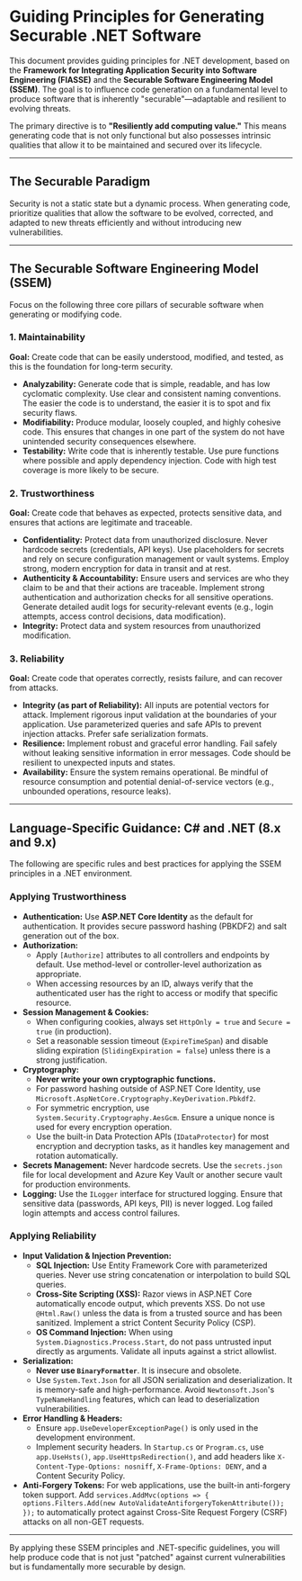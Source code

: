 # Guiding Principles for Generating Securable .NET Software

This document provides guiding principles for .NET development, based on the **Framework for Integrating Application Security into Software Engineering (FIASSE)** and the **Securable Software Engineering Model (SSEM)**. The goal is to influence code generation on a fundamental level to produce software that is inherently "securable"—adaptable and resilient to evolving threats.

The primary directive is to **"Resiliently add computing value."** This means generating code that is not only functional but also possesses intrinsic qualities that allow it to be maintained and secured over its lifecycle.

---

## The Securable Paradigm

Security is not a static state but a dynamic process. When generating code, prioritize qualities that allow the software to be evolved, corrected, and adapted to new threats efficiently and without introducing new vulnerabilities.

---

## The Securable Software Engineering Model (SSEM)

Focus on the following three core pillars of securable software when generating or modifying code.

### 1. Maintainability

**Goal:** Create code that can be easily understood, modified, and tested, as this is the foundation for long-term security.

-   **Analyzability:** Generate code that is simple, readable, and has low cyclomatic complexity. Use clear and consistent naming conventions. The easier the code is to understand, the easier it is to spot and fix security flaws.
-   **Modifiability:** Produce modular, loosely coupled, and highly cohesive code. This ensures that changes in one part of the system do not have unintended security consequences elsewhere.
-   **Testability:** Write code that is inherently testable. Use pure functions where possible and apply dependency injection. Code with high test coverage is more likely to be secure.

### 2. Trustworthiness

**Goal:** Create code that behaves as expected, protects sensitive data, and ensures that actions are legitimate and traceable.

-   **Confidentiality:** Protect data from unauthorized disclosure. Never hardcode secrets (credentials, API keys). Use placeholders for secrets and rely on secure configuration management or vault systems. Employ strong, modern encryption for data in transit and at rest.
-   **Authenticity & Accountability:** Ensure users and services are who they claim to be and that their actions are traceable. Implement strong authentication and authorization checks for all sensitive operations. Generate detailed audit logs for security-relevant events (e.g., login attempts, access control decisions, data modification).
-   **Integrity:** Protect data and system resources from unauthorized modification.

### 3. Reliability

**Goal:** Create code that operates correctly, resists failure, and can recover from attacks.

-   **Integrity (as part of Reliability):** All inputs are potential vectors for attack. Implement rigorous input validation at the boundaries of your application. Use parameterized queries and safe APIs to prevent injection attacks. Prefer safe serialization formats.
-   **Resilience:** Implement robust and graceful error handling. Fail safely without leaking sensitive information in error messages. Code should be resilient to unexpected inputs and states.
-   **Availability:** Ensure the system remains operational. Be mindful of resource consumption and potential denial-of-service vectors (e.g., unbounded operations, resource leaks).

---

## Language-Specific Guidance: C# and .NET (8.x and 9.x)

The following are specific rules and best practices for applying the SSEM principles in a .NET environment.

### Applying Trustworthiness

-   **Authentication:** Use **ASP.NET Core Identity** as the default for authentication. It provides secure password hashing (PBKDF2) and salt generation out of the box.
-   **Authorization:**
    -   Apply `[Authorize]` attributes to all controllers and endpoints by default. Use method-level or controller-level authorization as appropriate.
    -   When accessing resources by an ID, always verify that the authenticated user has the right to access or modify that specific resource.
-   **Session Management & Cookies:**
    -   When configuring cookies, always set `HttpOnly = true` and `Secure = true` (in production).
    -   Set a reasonable session timeout (`ExpireTimeSpan`) and disable sliding expiration (`SlidingExpiration = false`) unless there is a strong justification.
-   **Cryptography:**
    -   **Never write your own cryptographic functions.**
    -   For password hashing outside of ASP.NET Core Identity, use `Microsoft.AspNetCore.Cryptography.KeyDerivation.Pbkdf2`.
    -   For symmetric encryption, use `System.Security.Cryptography.AesGcm`. Ensure a unique nonce is used for every encryption operation.
    -   Use the built-in Data Protection APIs (`IDataProtector`) for most encryption and decryption tasks, as it handles key management and rotation automatically.
-   **Secrets Management:** Never hardcode secrets. Use the `secrets.json` file for local development and Azure Key Vault or another secure vault for production environments.
-   **Logging:** Use the `ILogger` interface for structured logging. Ensure that sensitive data (passwords, API keys, PII) is never logged. Log failed login attempts and access control failures.

### Applying Reliability

-   **Input Validation & Injection Prevention:**
    -   **SQL Injection:** Use Entity Framework Core with parameterized queries. Never use string concatenation or interpolation to build SQL queries.
    -   **Cross-Site Scripting (XSS):** Razor views in ASP.NET Core automatically encode output, which prevents XSS. Do not use `@Html.Raw()` unless the data is from a trusted source and has been sanitized. Implement a strict Content Security Policy (CSP).
    -   **OS Command Injection:** When using `System.Diagnostics.Process.Start`, do not pass untrusted input directly as arguments. Validate all inputs against a strict allowlist.
-   **Serialization:**
    -   **Never use `BinaryFormatter`**. It is insecure and obsolete.
    -   Use `System.Text.Json` for all JSON serialization and deserialization. It is memory-safe and high-performance. Avoid `Newtonsoft.Json`'s `TypeNameHandling` features, which can lead to deserialization vulnerabilities.
-   **Error Handling & Headers:**
    -   Ensure `app.UseDeveloperExceptionPage()` is only used in the development environment.
    -   Implement security headers. In `Startup.cs` or `Program.cs`, use `app.UseHsts()`, `app.UseHttpsRedirection()`, and add headers like `X-Content-Type-Options: nosniff`, `X-Frame-Options: DENY`, and a Content Security Policy.
-   **Anti-Forgery Tokens:** For web applications, use the built-in anti-forgery token support. Add `services.AddMvc(options => { options.Filters.Add(new AutoValidateAntiforgeryTokenAttribute()); });` to automatically protect against Cross-Site Request Forgery (CSRF) attacks on all non-GET requests.

---

By applying these SSEM principles and .NET-specific guidelines, you will help produce code that is not just "patched" against current vulnerabilities but is fundamentally more securable by design.